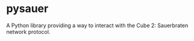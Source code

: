 # pysauer
A Python library providing a way to interact with the Cube 2: Sauerbraten network protocol.
